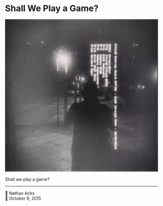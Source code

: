 # Shall We Play a Game?

![A black-and-white photograph of an outside “smart sign” that has blue-screened](assets/9058882a24a079a8b2750d9fa21ea231.webp)

Shall we play a game?

- - - -

👤 Nathan Acks  
📅 October 9, 2015
